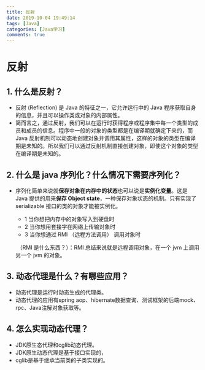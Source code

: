 ```yaml
---
title: 反射
date: 2019-10-04 19:49:14
tags: [Java]
categories: [Java学习]
comments: true
---
```

# 反射

## 1. 什么是反射？

- 反射 (Reflection) 是 Java 的特征之一，它允许运行中的 Java 程序获取自身的信息，并且可以操作类或对象的内部属性。
- 简而言之，通过反射，我们可以在运行时获得程序或程序集中每一个类型的成员和成员的信息。程序中一般的对象的类型都是在编译期就确定下来的，而 Java 反射机制可以动态地创建对象并调用其属性，这样的对象的类型在编译期是未知的。所以我们可以通过反射机制直接创建对象，即使这个对象的类型在编译期是未知的。

## 2. 什么是 java 序列化？什么情况下需要序列化？

- 序列化简单来说就**保存对象在内存中的状态**也可以说是**实例化变量**。这是 Java 提供的用来**保存 Object state**，一种保存对象状态的机制。只有实现了 serializable 接口的类的对象才能被实例化。

  - 1 当你想把内存中的对象写入到硬盘时
  - 2 当你想用套接字在网络上传输对象时
  - 3 当你想通过 RMI （远程方法调用） 调用对象时

  ​ （RMI 是什么东西？）：RMI 总结来说就是远程调用对象，在一个 jvm 上调用另一个 jvm 的对象。

## 3. 动态代理是什么？有哪些应用？

- 动态代理是运行时动态生成的代理类。
- 动态代理的应用有spring aop、hibernate数据查询、测试框架的后端mock、rpc、Java注解对象获取等。

## 4. 怎么实现动态代理？

- JDK原生态代理和cglib动态代理。
- JDK原生动态代理是基于接口实现的，
- cglib是基于继承当前类的子类实现的。

